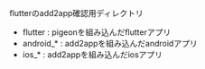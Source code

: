 flutterのadd2app確認用ディレクトリ

- flutter : pigeonを組み込んだflutterアプリ
- android_* : add2appを組み込んだandroidアプリ
- ios_* : add2appを組み込んだiosアプリ
